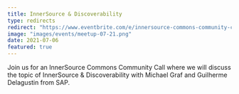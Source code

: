 ```yaml
---
title: InnerSource & Discoverability
type: redirects
redirect: "https://www.eventbrite.com/e/innersource-commons-community-call-innersource-discoverability-tickets-157588642873?utm-campaign=social&utm-content=attendeeshare&utm-medium=discovery&utm-term=listing&utm-source=cp&aff=escb"
image: "images/events/meetup-07-21.png"
date: 2021-07-06
featured: true
---
```


Join us for an InnerSource Commons Community Call where we will discuss the topic of InnerSource & Discoverability with Michael Graf and Guilherme Delagustin from SAP.
